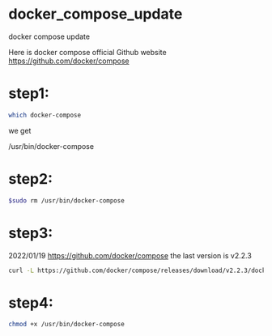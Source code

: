 # docker_compose_update
docker compose update

Here is docker compose official Github website
https://github.com/docker/compose

# step1:
```sh
which docker-compose
```
we get 

/usr/bin/docker-compose

# step2:
```sh
$sudo rm /usr/bin/docker-compose
```

# step3:
2022/01/19
https://github.com/docker/compose
the last version is v2.2.3
```sh
curl -L https://github.com/docker/compose/releases/download/v2.2.3/docker-compose-`uname -s`-`uname -m` -o /usr/bin/docker-compose
```

# step4:
```sh
chmod +x /usr/bin/docker-compose
```
